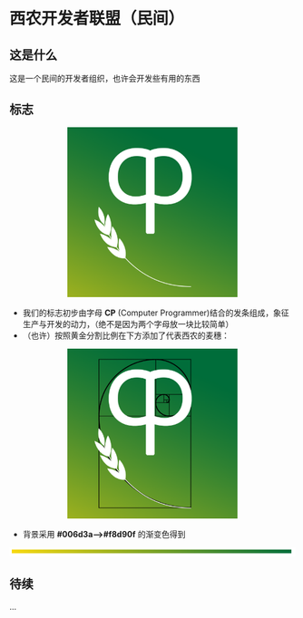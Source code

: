 # 西农开发者联盟（民间）
## 这是什么

这是一个民间的开发者组织，也许会开发些有用的东西

## 标志
<div style="text-align:center">
<img src="logo/nwafucp.png" width="300px">
</div>

- 我们的标志初步由字母 **CP** (Computer Programmer)结合的发条组成，象征生产与开发的动力，（绝不是因为两个字母放一块比较简单）
- （也许）按照黄金分割比例在下方添加了代表西农的麦穗：
<div style="text-align:center">
<img src="logo/nwafucp1618.png" width="300px"></div>  

- 背景采用 **#006d3a-->#f8d90f** 的渐变色得到

![](logo/color.png)



## 待续

...
